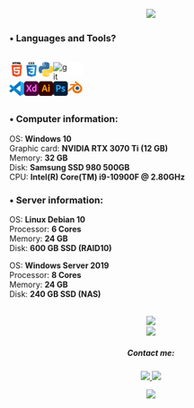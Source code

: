 
<p align="center">
  <img src="https://cdn.cosk.io/img/codesk/code_brand_bubble.svg"> 
</p>

### • Languages and Tools?
<br />
<a href="https://www.w3.org/html/" target="_blank"><img align="left" alt="HTML5" width="26px" src="https://raw.githubusercontent.com/github/explore/80688e429a7d4ef2fca1e82350fe8e3517d3494d/topics/html/html.png" /></a>
<a href="https://www.w3schools.com/css/" target="_blank"><img align="left" alt="CSS3" width="26px" src="https://raw.githubusercontent.com/github/explore/80688e429a7d4ef2fca1e82350fe8e3517d3494d/topics/css/css.png" /></a>
<a href="https://www.python.org" target="_blank"> <img align="left" alt="Python" width="26px" src="https://github.com/Aakarsh-B/trying-repos/blob/master/python-5.svg?raw=true"/> </a>
<a href="https://git-scm.com/" target="_blank"> <img align="left" alt="git" width="26px" src="https://www.vectorlogo.zone/logos/git-scm/git-scm-icon.svg"/> </a>
<img align="left" alt="GitHub" width="26px" src="https://github.com/Aakarsh-B/trying-repos/blob/master/github.svg" />
<br />
<br />

<img align="left" alt="Visual Studio Code" width="26px" src="https://raw.githubusercontent.com/github/explore/80688e429a7d4ef2fca1e82350fe8e3517d3494d/topics/visual-studio-code/visual-studio-code.png" />
<a href="https://www.adobe.com/products/xd.html" target="_blank"> <img align="left" alt="XD" width="26px" src="https://github.com/Aakarsh-B/trying-repos/blob/master/adobexd.png?raw=true"/> </a> 
<a href="https://www.adobe.com/in/products/illustrator.html" target="_blank"> <img align="left" alt="Illustrator" width="26px" src="https://github.com/Aakarsh-B/trying-repos/blob/master/illustrator.png?raw=true"/> </a> 
<a href="https://www.photoshop.com/en" target="_blank"> <img align="left" alt="Photoshop" width="26px" src="https://github.com/Aakarsh-B/trying-repos/blob/master/photoshop.png?raw=true"/> </a>
<a href="https://www.blender.org" target="_blank"> <img align="left" alt="Photoshop" width="26px" src="https://github.com/Aakarsh-B/trying-repos/blob/master/blender.png?raw=true"/> </a>


<br />
<br />

### • Computer information:<br>
OS: **Windows 10**<br>
Graphic card: **NVIDIA RTX 3070 Ti (12 GB)**<br>
Memory: **32 GB**<br>
Disk: **Samsung SSD 980 500GB**<br>
CPU: **Intel(R) Core(TM) i9-10900F @ 2.80GHz**<br>

### • Server information:<br>
OS: **Linux Debian 10**<br>
Processor: **6 Cores**<br>
Memory: **24 GB**<br>
Disk: **600 GB SSD (RAID10)**<br>

OS: **Windows Server 2019**<br>
Processor: **8 Cores**<br>
Memory: **24 GB**<br>
Disk: **240 GB SSD (NAS)**<br>

<br>
<div align="center">
    <img src="https://github-readme-stats.vercel.app/api?username=CodeskStudio&theme=blue-green">
<br>
    <img src="https://github-readme-stats.vercel.app/api/top-langs/?username=CodeskStudio&theme=blue-green">




##### Contact me:<br>
<a href="https://www.instagram.com/codesk.studio/">
  <img src="https://img.shields.io/badge/Instagram-100000?logo=instagram&style=social">
</a>
<a href="https://discord.com/users/273111910231310337">
    <img src="https://img.shields.io/badge/Discord-100000?logo=discord&style=social">
</a>
 <p>
  <img src="https://lanyard.cnrad.dev/api/273111910231310337">
 </p>
